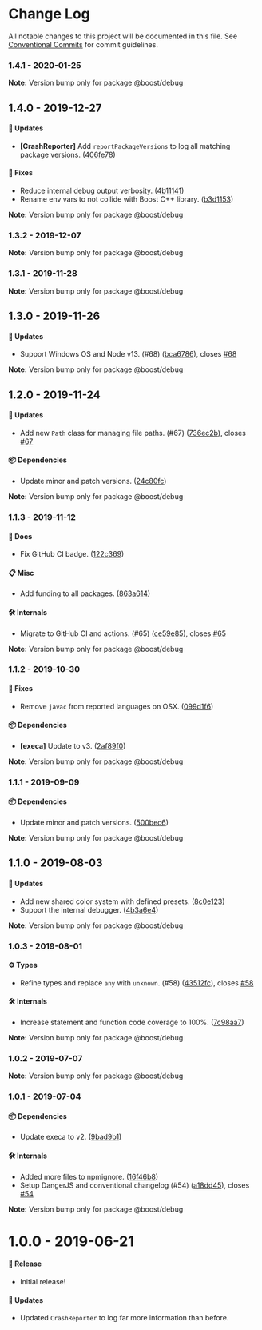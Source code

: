 # Change Log

All notable changes to this project will be documented in this file.
See [Conventional Commits](https://conventionalcommits.org) for commit guidelines.

### 1.4.1 - 2020-01-25

**Note:** Version bump only for package @boost/debug





## 1.4.0 - 2019-12-27

#### 🚀 Updates

- **[CrashReporter]** Add `reportPackageVersions` to log all matching package versions. ([406fe78](https://github.com/milesj/boost/commit/406fe78))

#### 🐞 Fixes

- Reduce internal debug output verbosity. ([4b11141](https://github.com/milesj/boost/commit/4b11141))
- Rename env vars to not collide with Boost C++ library. ([b3d1153](https://github.com/milesj/boost/commit/b3d1153))

**Note:** Version bump only for package @boost/debug





### 1.3.2 - 2019-12-07

**Note:** Version bump only for package @boost/debug





### 1.3.1 - 2019-11-28

**Note:** Version bump only for package @boost/debug





## 1.3.0 - 2019-11-26

#### 🚀 Updates

- Support Windows OS and Node v13. (#68) ([bca6786](https://github.com/milesj/boost/commit/bca6786)), closes [#68](https://github.com/milesj/boost/issues/68)

**Note:** Version bump only for package @boost/debug





## 1.2.0 - 2019-11-24

#### 🚀 Updates

- Add new `Path` class for managing file paths. (#67) ([736ec2b](https://github.com/milesj/boost/commit/736ec2b)), closes [#67](https://github.com/milesj/boost/issues/67)

#### 📦 Dependencies

- Update minor and patch versions. ([24c80fc](https://github.com/milesj/boost/commit/24c80fc))

**Note:** Version bump only for package @boost/debug





### 1.1.3 - 2019-11-12

#### 📘 Docs

- Fix GitHub CI badge. ([122c369](https://github.com/milesj/boost/tree/master/packages/debug/commit/122c369))

#### 📋 Misc

- Add funding to all packages. ([863a614](https://github.com/milesj/boost/tree/master/packages/debug/commit/863a614))

#### 🛠 Internals

- Migrate to GitHub CI and actions. (#65) ([ce59e85](https://github.com/milesj/boost/tree/master/packages/debug/commit/ce59e85)), closes [#65](https://github.com/milesj/boost/tree/master/packages/debug/issues/65)

**Note:** Version bump only for package @boost/debug





### 1.1.2 - 2019-10-30

#### 🐞 Fixes

- Remove `javac` from reported languages on OSX. ([099d1f6](https://github.com/milesj/boost/tree/master/packages/debug/commit/099d1f6))

#### 📦 Dependencies

- **[execa]** Update to v3. ([2af89f0](https://github.com/milesj/boost/tree/master/packages/debug/commit/2af89f0))

**Note:** Version bump only for package @boost/debug





### 1.1.1 - 2019-09-09

#### 📦 Dependencies

- Update minor and patch versions. ([500bec6](https://github.com/milesj/boost/tree/master/packages/debug/commit/500bec6))

**Note:** Version bump only for package @boost/debug





## 1.1.0 - 2019-08-03

#### 🚀 Updates

- Add new shared color system with defined presets. ([8c0e123](https://github.com/milesj/boost/tree/master/packages/debug/commit/8c0e123))
- Support the internal debugger. ([4b3a6e4](https://github.com/milesj/boost/tree/master/packages/debug/commit/4b3a6e4))

**Note:** Version bump only for package @boost/debug





### 1.0.3 - 2019-08-01

#### ⚙️ Types

- Refine types and replace `any` with `unknown`. (#58) ([43512fc](https://github.com/milesj/boost/tree/master/packages/debug/commit/43512fc)), closes [#58](https://github.com/milesj/boost/tree/master/packages/debug/issues/58)

#### 🛠 Internals

- Increase statement and function code coverage to 100%. ([7c98aa7](https://github.com/milesj/boost/tree/master/packages/debug/commit/7c98aa7))

**Note:** Version bump only for package @boost/debug





### 1.0.2 - 2019-07-07

**Note:** Version bump only for package @boost/debug





### 1.0.1 - 2019-07-04

#### 📦 Dependencies

- Update execa to v2. ([9bad9b1](https://github.com/milesj/boost/tree/master/packages/debug/commit/9bad9b1))

#### 🛠 Internals

- Added more files to npmignore. ([16f46b8](https://github.com/milesj/boost/tree/master/packages/debug/commit/16f46b8))
- Setup DangerJS and conventional changelog (#54) ([a18dd45](https://github.com/milesj/boost/tree/master/packages/debug/commit/a18dd45)), closes [#54](https://github.com/milesj/boost/tree/master/packages/debug/issues/54)

**Note:** Version bump only for package @boost/debug





# 1.0.0 - 2019-06-21

#### 🎉 Release

- Initial release!

#### 🚀 Updates

- Updated `CrashReporter` to log far more information than before.
